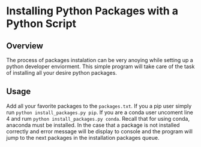 # Installing Python Packages with a Python Script

## Overview
The process of packages instalation can be very anoying while setting up a python developer enviorment.
This simple program will take care of the task of installing all your desire python packages.

## Usage
Add all your favorite packages to the `packages.txt`.
If you a pip user simply run `python install_packages.py pip`. If you are a conda user uncoment line 4 and rum `python install_packages.py conda`. Recall that for using conda, anaconda must be installed.
In the case that a package is not installed correctly and error message will be display to console and the program will jump to the next packages in the installation packages queue.
 
